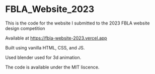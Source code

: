 # FBLA_Website_2023
This is the code for the website I submitted to the 2023 FBLA website design competition

Available at https://fbla-website-2023.vercel.app

Built using vanilla HTML, CSS, and JS. 

Used blender used for 3d animation.

The code is available under the MIT liscence.
